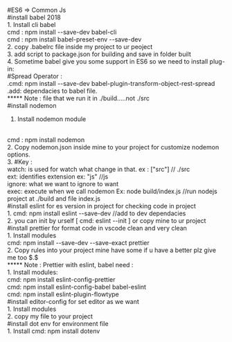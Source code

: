 #ES6 => Common Js
<br/>
#install babel 2018 
<br/>
    1. Install cli babel
<br/>
        cmd : npm install --save-dev babel-cli
<br/>
        cmd : npm install babel-preset-env --save-dev
<br/>
    2. copy .babelrc file inside my project to ur peoject
<br/>
    3. add script to package.json for building and save in folder built
<br/>
    4. Sometime babel give you some support in ES6 so we need to install plug-in:
<br/>
      #Spread Operator : 
<br/>
        .cmd: npm install --save-dev babel-plugin-transform-object-rest-spread
<br/>
        .add: dependacies to babel file.
<br/>
***** Note : file that we run it in ./build.....not ./src
<br/>
#install nodemon
<br/>
1. Install nodemon module
<br/>
        cmd : npm install nodemon
<br/>
    2. Copy nodemon.json inside mine to your project for customize nodemon options.
<br/>
    3. #Key : 
<br/>
        watch: is used for watch what change in that. ex : ["src"] // ./src
<br/>
        ext: identifies extension ex: "js" //js
<br/>
        ignore: what we want to ignore to want
<br/>
        exec: execute when we call nodemon Ex: node build/index.js //run nodejs project at ./build and file index.js
<br/>
#install eslint for es version in project for checking code in project
<br/>
    1. cmd: npm install eslint --save-dev //add to dev dependacies
<br/>
    2. you can init by urself [ cmd: eslint --init ] or copy mine to ur project
<br/>
#install prettier for format code in vscode clean and very clean
<br/>
    1. Install modules
<br/>
        cmd: npm install --save-dev --save-exact prettier
<br/>
    2. Copy rules into your project mine have some if u have a better plz give me too $.$
<br/>
***** Note : Prettier with eslint, babel need :
<br/>
    1. Install modules: 
<br/>
      cmd: npm install eslint-config-prettier
<br/>
      cmd: npm install eslint-config-babel babel-eslint
<br/>
      cmd: npm install eslint-plugin-flowtype
<br/>
#install editor-config for set editor as we want
<br/>
    1. Install modules 
<br/>
    2. copy my file to your project
<br/>
#install dot env for environment file
</br>
    1. Install cmd: npm install dotenv
